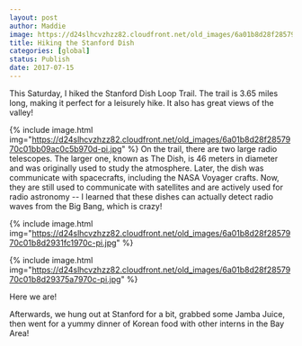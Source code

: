 ```yaml
---
layout: post
author: Maddie
image: https://d24slhcvzhzz82.cloudfront.net/old_images/6a01b8d28f2857970c01b7c908d8b5970b-pi.jpg
title: Hiking the Stanford Dish
categories: [global]
status: Publish
date: 2017-07-15
---
```


This Saturday, I hiked the Stanford Dish Loop Trail. The trail is 3.65 miles long, making it perfect for a leisurely hike. It also has great views of the valley!

{% include image.html img="https://d24slhcvzhzz82.cloudfront.net/old_images/6a01b8d28f2857970c01bb09ac0c5b970d-pi.jpg" %}
On the trail, there are two large radio telescopes. The larger one, known as The Dish, is 46 meters in diameter and was originally used to study the atmosphere. Later, the dish was communicate with spacecrafts, including the NASA Voyager crafts. Now, they are still used to communicate with satellites and are actively used for radio astronomy -- I learned that these dishes can actually detect radio waves from the Big Bang, which is crazy!


{% include image.html img="https://d24slhcvzhzz82.cloudfront.net/old_images/6a01b8d28f2857970c01b8d2931fc1970c-pi.jpg" %}

{% include image.html img="https://d24slhcvzhzz82.cloudfront.net/old_images/6a01b8d28f2857970c01b8d29375a7970c-pi.jpg" %}<div class="photo-caption caption-xid-6a01b8d28f2857970c01b8d29375a7970c" id="caption-xid-6a01b8d28f2857970c01b8d29375a7970c">Here we are!

Afterwards, we hung out at Stanford for a bit, grabbed some Jamba Juice, then went for a yummy dinner of Korean food with other interns in the Bay Area!
